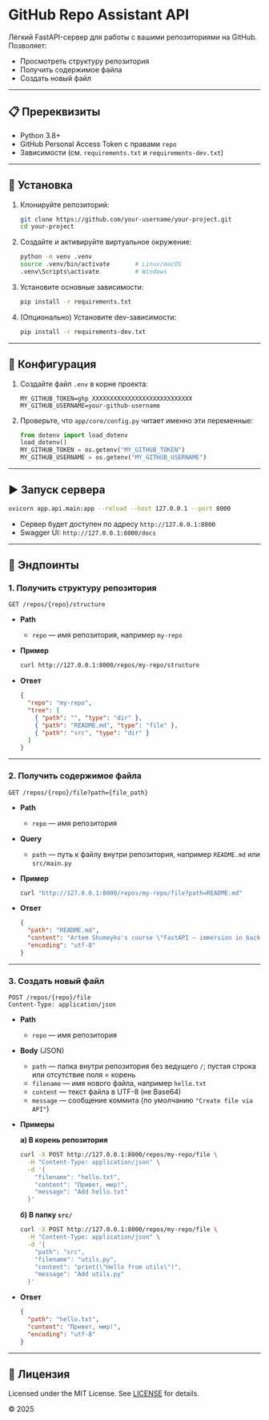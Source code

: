 # GitHub Repo Assistant API

Лёгкий FastAPI-сервер для работы с вашими репозиториями на GitHub.  
Позволяет:
- Просмотреть структуру репозитория  
- Получить содержимое файла  
- Создать новый файл  

---

## 📋 Пререквизиты

- Python 3.8+  
- GitHub Personal Access Token с правами `repo`  
- Зависимости (см. `requirements.txt` и `requirements-dev.txt`)  

---

## 🚀 Установка

1. Клонируйте репозиторий:
   ```bash
   git clone https://github.com/your-username/your-project.git
   cd your-project
   ```

2. Создайте и активируйте виртуальное окружение:

   ```bash
   python -m venv .venv
   source .venv/bin/activate       # Linux/macOS
   .venv\Scripts\activate          # Windows
   ```

3. Установите основные зависимости:

   ```bash
   pip install -r requirements.txt
   ```

4. (Опционально) Установите dev-зависимости:

   ```bash
   pip install -r requirements-dev.txt
   ```

---

## 🔧 Конфигурация

1. Создайте файл `.env` в корне проекта:

   ```dotenv
   MY_GITHUB_TOKEN=ghp_XXXXXXXXXXXXXXXXXXXXXXXXXXXX
   MY_GITHUB_USERNAME=your-github-username
   ```

2. Проверьте, что `app/core/config.py` читает именно эти переменные:

   ```python
   from dotenv import load_dotenv
   load_dotenv()
   MY_GITHUB_TOKEN = os.getenv("MY_GITHUB_TOKEN")
   MY_GITHUB_USERNAME = os.getenv("MY_GITHUB_USERNAME")
   ```

---

## ▶️ Запуск сервера

```bash
uvicorn app.api.main:app --reload --host 127.0.0.1 --port 8000
```

* Сервер будет доступен по адресу `http://127.0.0.1:8000`
* Swagger UI: `http://127.0.0.1:8000/docs`

---

## 📮 Эндпоинты

### 1. Получить структуру репозитория

```
GET /repos/{repo}/structure
```

* **Path**

  * `repo` — имя репозитория, например `my-repo`

* **Пример**

  ```bash
  curl http://127.0.0.1:8000/repos/my-repo/structure
  ```

* **Ответ**

  ```json
  {
    "repo": "my-repo",
    "tree": [
      { "path": "", "type": "dir" },
      { "path": "README.md", "type": "file" },
      { "path": "src", "type": "dir" }
    ]
  }
  ```

---

### 2. Получить содержимое файла

```
GET /repos/{repo}/file?path={file_path}
```

* **Path**

  * `repo` — имя репозитория

* **Query**

  * `path` — путь к файлу внутри репозитория, например `README.md` или `src/main.py`

* **Пример**

  ```bash
  curl "http://127.0.0.1:8000/repos/my-repo/file?path=README.md"
  ```

* **Ответ**

  ```json
  {
    "path": "README.md",
    "content": "Artem Shumeyko's course \"FastAPI — immersion in backend development in Python\"",
    "encoding": "utf-8"
  }
  ```

---

### 3. Создать новый файл

```
POST /repos/{repo}/file
Content-Type: application/json
```

* **Path**

  * `repo` — имя репозитория

* **Body** (JSON)

  * `path` — папка внутри репозитория без ведущего `/`; пустая строка или отсутствие поля = корень
  * `filename` — имя нового файла, например `hello.txt`
  * `content` — текст файла в UTF-8 (не Base64)
  * `message` — сообщение коммита (по умолчанию `"Create file via API"`)

* **Примеры**

  **а) В корень репозитория**

  ```bash
  curl -X POST http://127.0.0.1:8000/repos/my-repo/file \
    -H "Content-Type: application/json" \
    -d '{
      "filename": "hello.txt",
      "content": "Привет, мир!",
      "message": "Add hello.txt"
    }'
  ```

  **б) В папку `src/`**

  ```bash
  curl -X POST http://127.0.0.1:8000/repos/my-repo/file \
    -H "Content-Type: application/json" \
    -d '{
      "path": "src",
      "filename": "utils.py",
      "content": "print(\"Hello from utils\")",
      "message": "Add utils.py"
    }'
  ```

* **Ответ**

  ```json
  {
    "path": "hello.txt",
    "content": "Привет, мир!",
    "encoding": "utf-8"
  }
  ```

---

## 📝 Лицензия

Licensed under the MIT License. See [LICENSE](./LICENSE) for details.

© 2025
